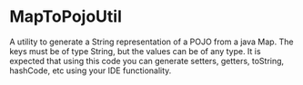 # MapToPojoUtil
A utility to generate a String representation of a POJO from a java Map. The keys must be of type String, but the values can be of any type. It is expected that using this code you can generate setters, getters, toString, hashCode, etc using your IDE functionality.
